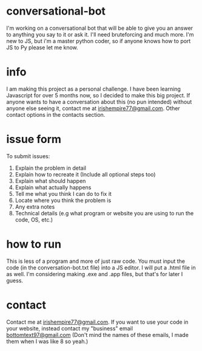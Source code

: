 # conversational-bot
I'm working on a conversational bot that will be able to give you an answer to anything you say to it or ask it. I'll need bruteforcing and much more. I'm new to JS, but i'm a master python coder, so if anyone knows how to port JS to Py please let me know.

# info
I am making this project as a personal challenge. I have been learning Javascript for over 5 months now, so I decided to make this big project. If anyone wants to have a conversation about this (no pun intended) without anyone else seeing it, contact me at irishempire77@gmail.com. Other contact options in the contacts section.

# issue form
To submit issues:
1. Explain the problem in detail
2. Explain how to recreate it (Include all optional steps too)
3. Explain what should happen
4. Explain what actually happens
5. Tell me what you think I can do to fix it
6. Locate where you think the problem is
7. Any extra notes
8. Technical details (e.g what program or website you are using to run the code, OS, etc.)

# how to run
This is less of a program and more of just raw code. You must input the code (in the conversation-bot.txt file) into a JS editor. I will put a .html file in as well. I'm considering making .exe and .app files, but that's for later I guess. 

# contact
Contact me at irishempire77@gmail.com. If you want to use your code in your website, instead contact my "business" email bottomtext97@gmail.com (Don't mind the names of these emails, I made them when I was like 8 so yeah.)
